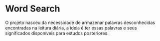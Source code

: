 # Word Search

O projeto nasceu da necessidade de armazenar palavras desconhecidas encontradas na leitura
diária, a ideia é ter essas palavras e seus significados disponíveis para estudos posteriores.